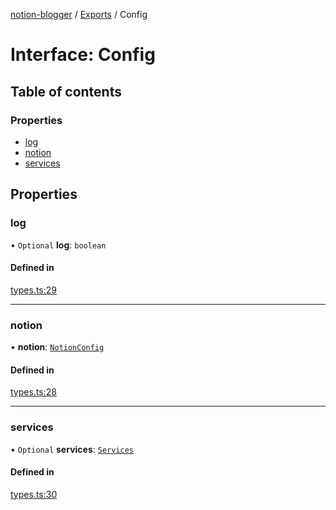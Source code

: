 [notion-blogger](../README.md) / [Exports](../modules.md) / Config

# Interface: Config

## Table of contents

### Properties

- [log](Config.md#log)
- [notion](Config.md#notion)
- [services](Config.md#services)

## Properties

### log

• `Optional` **log**: `boolean`

#### Defined in

[types.ts:29](https://github.com/Souvikns/Notion-Blogger/blob/9240a5e/lib/types.ts#L29)

___

### notion

• **notion**: [`NotionConfig`](NotionConfig.md)

#### Defined in

[types.ts:28](https://github.com/Souvikns/Notion-Blogger/blob/9240a5e/lib/types.ts#L28)

___

### services

• `Optional` **services**: [`Services`](../modules.md#services)

#### Defined in

[types.ts:30](https://github.com/Souvikns/Notion-Blogger/blob/9240a5e/lib/types.ts#L30)
